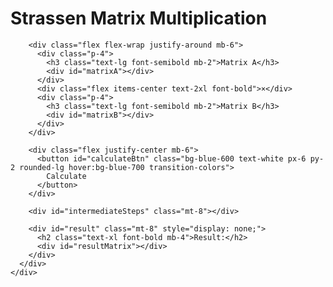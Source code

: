 <!DOCTYPE html>
<html lang="en">
<head>
  <meta charset="UTF-8">
  <meta name="viewport" content="width=device-width, initial-scale=1.0">
  <title>Strassen Matrix Multiplication</title>
  <script src="https://cdn.tailwindcss.com"></script>
</head>
<body>
  <div class="min-h-screen bg-gray-100 py-8 px-4">
    <div class="max-w-4xl mx-auto">
      <div class="bg-white rounded-lg shadow-lg p-6">
        <h1 class="text-2xl font-bold text-gray-800 text-center mb-6">Strassen Matrix Multiplication</h1>

        <div class="flex flex-wrap justify-around mb-6">
          <div class="p-4">
            <h3 class="text-lg font-semibold mb-2">Matrix A</h3>
            <div id="matrixA"></div>
          </div>
          <div class="flex items-center text-2xl font-bold">×</div>
          <div class="p-4">
            <h3 class="text-lg font-semibold mb-2">Matrix B</h3>
            <div id="matrixB"></div>
          </div>
        </div>

        <div class="flex justify-center mb-6">
          <button id="calculateBtn" class="bg-blue-600 text-white px-6 py-2 rounded-lg hover:bg-blue-700 transition-colors">
            Calculate
          </button>
        </div>

        <div id="intermediateSteps" class="mt-8"></div>

        <div id="result" class="mt-8" style="display: none;">
          <h2 class="text-xl font-bold mb-4">Result:</h2>
          <div id="resultMatrix"></div>
        </div>
      </div>
    </div>
  </div>

  <script>
    function createMatrixInput(size, containerId) {
      const container = document.getElementById(containerId);
      container.innerHTML = '';
      let matrix = [];
      for (let i = 0; i < size; i++) {
        let row = [];
        const rowDiv = document.createElement('div');
        rowDiv.className = 'flex space-x-2 mb-2';
        for (let j = 0; j < size; j++) {
          const input = document.createElement('input');
          input.type = 'number';
          input.className = 'w-16 h-16 text-center border rounded';
          input.value = 0;
          row.push(input);
          rowDiv.appendChild(input);
        }
        matrix.push(row);
        container.appendChild(rowDiv);
      }
      return matrix;
    }

    function getMatrixValues(matrixInputs) {
      return matrixInputs.map(row => row.map(input => parseInt(input.value) || 0));
    }

    function strassenMultiply(A, B) {
      let [a, b, c, d] = [A[0][0], A[0][1], A[1][0], A[1][1]];
      let [e, f, g, h] = [B[0][0], B[0][1], B[1][0], B[1][1]];
      
      let M1 = (a + d) * (e + h);
      let M2 = (c + d) * e;
      let M3 = a * (f - h);
      let M4 = d * (g - e);
      let M5 = (a + b) * h;
      let M6 = (c - a) * (e + f);
      let M7 = (b - d) * (g + h);
      
      let C11 = M1 + M4 - M5 + M7;
      let C12 = M3 + M5;
      let C21 = M2 + M4;
      let C22 = M1 - M2 + M3 + M6;
      
      return { result: [[C11, C12], [C21, C22]], M1, M2, M3, M4, M5, M6, M7, C11, C12, C21, C22 };
    }

    function renderMatrix(matrix, containerId) {
      const container = document.getElementById(containerId);
      container.innerHTML = '';
      matrix.forEach(row => {
        const rowDiv = document.createElement('div');
        rowDiv.className = 'flex space-x-2';
        row.forEach(value => {
          const cell = document.createElement('div');
          cell.className = 'w-16 h-16 flex items-center justify-center border rounded bg-gray-200';
          cell.textContent = value;
          rowDiv.appendChild(cell);
        });
        container.appendChild(rowDiv);
      });
    }

    document.addEventListener('DOMContentLoaded', () => {
      const size = 2;
      const matrixAInputs = createMatrixInput(size, 'matrixA');
      const matrixBInputs = createMatrixInput(size, 'matrixB');
      
      document.getElementById('calculateBtn').addEventListener('click', () => {
        const A = getMatrixValues(matrixAInputs);
        const B = getMatrixValues(matrixBInputs);
        const { result, M1, M2, M3, M4, M5, M6, M7, C11, C12, C21, C22 } = strassenMultiply(A, B);
        
        document.getElementById('result').style.display = 'block';
        renderMatrix(result, 'resultMatrix');
        
        const stepsContainer = document.getElementById('intermediateSteps');
        stepsContainer.innerHTML = '<h2 class="text-xl font-bold mb-4">Intermediate Steps:</h2>';
        ['M1', 'M2', 'M3', 'M4', 'M5', 'M6', 'M7', 'C11', 'C12', 'C21', 'C22'].forEach(key => {
          const stepDiv = document.createElement('div');
          stepDiv.className = 'p-4';
          stepDiv.innerHTML = `<h3 class="text-lg font-semibold mb-2">${key} = ${eval(key)}</h3>`;
          stepsContainer.appendChild(stepDiv);
        });
      });
    });
  </script>
</body>
</html>

